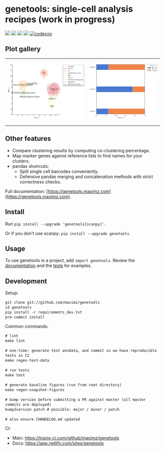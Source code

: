 # genetools: single-cell analysis recipes (work in progress)

[![](https://img.shields.io/pypi/v/genetools.svg)](https://pypi.python.org/pypi/genetools)
[![](https://img.shields.io/travis/maximz/genetools.svg)](https://travis-ci.com/maximz/genetools)
[![](https://img.shields.io/badge/docs-here-blue.svg)](https://genetools.maximz.com)
[![](https://img.shields.io/github/stars/maximz/genetools?style=social)](https://github.com/maximz/genetools)
[![codecov](https://codecov.io/gh/maximz/genetools/branch/master/graph/badge.svg)](https://codecov.io/gh/maximz/genetools)

## Plot gallery

<table>
<tr>
<td>

[![](tests/baseline/test_umap_scatter_discrete.png)](https://github.com/maximz/genetools/blob/master/tests/test_plots.py)

</td>
<td>

[![](tests/baseline/test_horizontal_stacked_bar_plot.png)](https://github.com/maximz/genetools/blob/master/tests/test_plots.py)

</td>
</tr>
</table>

## Other features

* Compare clustering results by computing co-clustering percentage.
* Map marker genes against reference lists to find names for your clusters.
* pandas shotrcuts:
  * Split single cell barcodes conveniently.
  * Defensive pandas merging and concatenation methods with strict correctness checks.

Full documentation: [https://genetools.maximz.com](https://genetools.maximz.com).

## Install

Run `pip install --upgrade 'genetools[scanpy]'`.

Or if you don't use scanpy: `pip install --upgrade genetools`.

## Usage

To use genetools in a project, add `import genetools`. Review the [documentation](https://genetools.maximz.com) and the [tests](https://github.com/maximz/genetools/tree/master/tests) for examples.

## Development

Setup:

```
git clone git://github.com/maximz/genetools
cd genetools
pip install -r requirements_dev.txt
pre-commit install
```

Common commands:

```
# lint
make lint

# one-time: generate test anndata, and commit so we have reproducible tests in CI
make regen-test-data

# run tests
make test

# generate baseline figures (run from root directory)
make regen-snapshot-figures

# bump version before submitting a PR against master (all master commits are deployed)
bump2version patch # possible: major / minor / patch

# also ensure CHANGELOG.md updated
```

CI:
- Main: https://travis-ci.com/github/maximz/genetools
- Docs: https://app.netlify.com/sites/genetools
